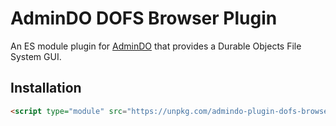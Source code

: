 # AdminDO DOFS Browser Plugin

An ES module plugin for [AdminDO](../../README.md) that provides a Durable Objects File System GUI.

## Installation

```html
<script type="module" src="https://unpkg.com/admindo-plugin-dofs-browser"></script>
```
